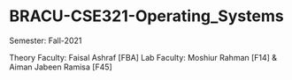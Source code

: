 # BRACU-CSE321-Operating_Systems

Semester: Fall-2021

Theory Faculty: Faisal Ashraf [FBA]
Lab Faculty: Moshiur Rahman [F14] & Aiman Jabeen Ramisa [F45]
